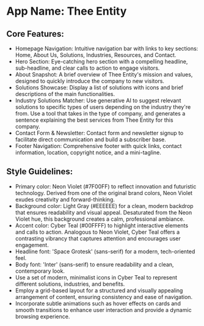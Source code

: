# **App Name**: Thee Entity

## Core Features:

- Homepage Navigation: Intuitive navigation bar with links to key sections: Home, About Us, Solutions, Industries, Resources, and Contact.
- Hero Section: Eye-catching hero section with a compelling headline, sub-headline, and clear calls to action to engage visitors.
- About Snapshot: A brief overview of Thee Entity's mission and values, designed to quickly introduce the company to new visitors.
- Solutions Showcase: Display a list of solutions with icons and brief descriptions of the main functionalities.
- Industry Solutions Matcher: Use generative AI to suggest relevant solutions to specific types of users depending on the industry they're from. Use a tool that takes in the type of company, and generates a sentence explaining the best services from Thee Entity for this company.
- Contact Form & Newsletter: Contact form and newsletter signup to facilitate direct communication and build a subscriber base.
- Footer Navigation: Comprehensive footer with quick links, contact information, location, copyright notice, and a mini-tagline.

## Style Guidelines:

- Primary color: Neon Violet (#7F00FF) to reflect innovation and futuristic technology. Derived from one of the original brand colors, Neon Violet exudes creativity and forward-thinking.
- Background color: Light Gray (#EEEEEE) for a clean, modern backdrop that ensures readability and visual appeal. Desaturated from the Neon Violet hue, this background creates a calm, professional ambiance.
- Accent color: Cyber Teal (#00FFFF) to highlight interactive elements and calls to action. Analogous to Neon Violet, Cyber Teal offers a contrasting vibrancy that captures attention and encourages user engagement.
- Headline font: 'Space Grotesk' (sans-serif) for a modern, tech-oriented feel.
- Body font: 'Inter' (sans-serif) to ensure readability and a clean, contemporary look.
- Use a set of modern, minimalist icons in Cyber Teal to represent different solutions, industries, and benefits.
- Employ a grid-based layout for a structured and visually appealing arrangement of content, ensuring consistency and ease of navigation.
- Incorporate subtle animations such as hover effects on cards and smooth transitions to enhance user interaction and provide a dynamic browsing experience.